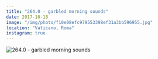 ```yaml
---
title: "264.0 - garbled morning sounds"
date: 2017-10-18
image: "/img/photo/f10e08efc979553398ef31a3bb596955.jpg"
location: "Vaticano, Roma"
instagram: true
---
```


![264.0 - garbled morning sounds](/img/photo/f10e08efc979553398ef31a3bb596955.jpg)
